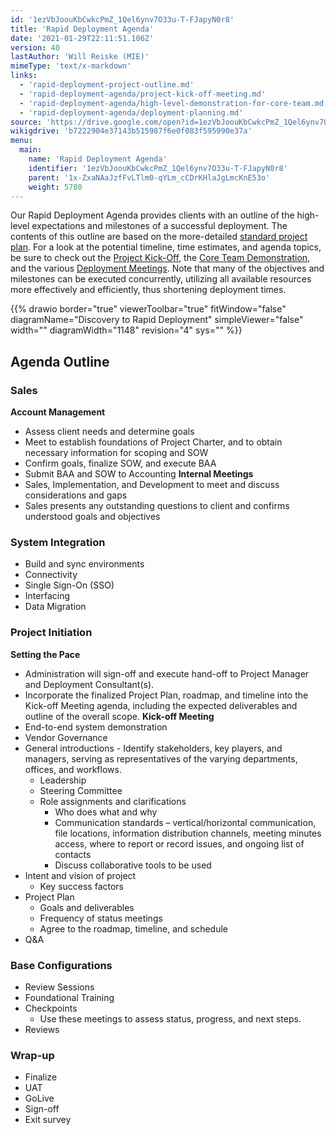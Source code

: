 ```yaml
---
id: '1ezVbJoouKbCwkcPmZ_1Qel6ynv7O33u-T-FJapyN0r8'
title: 'Rapid Deployment Agenda'
date: '2021-01-29T22:11:51.106Z'
version: 40
lastAuthor: 'Will Reiske (MIE)'
mimeType: 'text/x-markdown'
links:
  - 'rapid-deployment-project-outline.md'
  - 'rapid-deployment-agenda/project-kick-off-meeting.md'
  - 'rapid-deployment-agenda/high-level-demonstration-for-core-team.md'
  - 'rapid-deployment-agenda/deployment-planning.md'
source: 'https://drive.google.com/open?id=1ezVbJoouKbCwkcPmZ_1Qel6ynv7O33u-T-FJapyN0r8'
wikigdrive: 'b7222904e37143b515987f6e0f083f595990e37a'
menu:
  main:
    name: 'Rapid Deployment Agenda'
    identifier: '1ezVbJoouKbCwkcPmZ_1Qel6ynv7O33u-T-FJapyN0r8'
    parent: '1x-ZxaNAaJzfFvLTlm0-qYLm_cCDrKHlaJgLmcKnE53o'
    weight: 5780
---
```

Our Rapid Deployment Agenda provides clients with an outline of the high-level expectations and milestones of a successful deployment. The contents of this outline are based on the more-detailed [standard project plan](rapid-deployment-project-outline.md). For a look at the potential timeline, time estimates, and agenda topics, be sure to check out the [Project Kick-Off](rapid-deployment-agenda/project-kick-off-meeting.md), the [Core Team Demonstration](rapid-deployment-agenda/high-level-demonstration-for-core-team.md), and the various [Deployment Meetings](rapid-deployment-agenda/deployment-planning.md). Note that many of the objectives and milestones can be executed concurrently, utilizing all available resources more effectively and efficiently, thus shortening deployment times.

{{% drawio border="true" viewerToolbar="true" fitWindow="false" diagramName="Discovery to Rapid Deployment" simpleViewer="false" width="" diagramWidth="1148" revision="4" sys="" %}}

## Agenda Outline


### Sales

**Account Management**
* Assess client needs and determine goals
* Meet to establish foundations of Project Charter, and to obtain necessary information for scoping and SOW
* Confirm goals, finalize SOW, and execute BAA
* Submit BAA and SOW to Accounting
**Internal Meetings**
* Sales, Implementation, and Development to meet and discuss considerations and gaps
* Sales presents any outstanding questions to client and confirms understood goals and objectives

### System Integration

* Build and sync environments
* Connectivity
* Single Sign-On (SSO)
* Interfacing
* Data Migration

### Project Initiation

**Setting the Pace**
* Administration will sign-off and execute hand-off to Project Manager and Deployment Consultant(s).
* Incorporate the finalized Project Plan, roadmap, and timeline into the Kick-off Meeting agenda, including the expected deliverables and outline of the overall scope.
**Kick-off Meeting**
* End-to-end system demonstration
* Vendor Governance
* General introductions - Identify stakeholders, key players, and managers, serving as representatives of the varying departments, offices, and workflows.
   * Leadership
   * Steering Committee
   * Role assignments and clarifications
      * Who does what and why
      * Communication standards – vertical/horizontal communication, file locations, information distribution channels, meeting minutes access, where to report or record issues, and ongoing list of contacts
      * Discuss collaborative tools to be used
* Intent and vision of project
   * Key success factors
* Project Plan
   * Goals and deliverables
   * Frequency of status meetings
   * Agree to the roadmap, timeline, and schedule
* Q&A

### Base Configurations

* Review Sessions
* Foundational Training
* Checkpoints
   * Use these meetings to assess status, progress, and next steps.
* Reviews

### Wrap-up

* Finalize
* UAT
* GoLive
* Sign-off
* Exit survey
